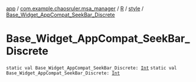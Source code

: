 [app](../../../index.md) / [com.example.chaosruler.msa_manager](../../index.md) / [R](../index.md) / [style](index.md) / [Base_Widget_AppCompat_SeekBar_Discrete](.)

# Base_Widget_AppCompat_SeekBar_Discrete

`static val Base_Widget_AppCompat_SeekBar_Discrete: `[`Int`](https://kotlinlang.org/api/latest/jvm/stdlib/kotlin/-int/index.html)
`static val Base_Widget_AppCompat_SeekBar_Discrete: `[`Int`](https://kotlinlang.org/api/latest/jvm/stdlib/kotlin/-int/index.html)